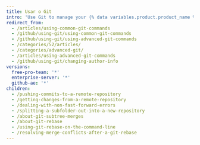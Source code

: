 ```yaml
---
title: Usar o Git
intro: 'Use Git to manage your {% data variables.product.product_name %} repositories from your computer.'
redirect_from:
  - /articles/using-common-git-commands
  - /github/using-git/using-common-git-commands
  - /github/using-git/using-advanced-git-commands
  - /categories/52/articles/
  - /categories/advanced-git/
  - /articles/using-advanced-git-commands
  - /github/using-git/changing-author-info
versions:
  free-pro-team: '*'
  enterprise-server: '*'
  github-ae: '*'
children:
  - /pushing-commits-to-a-remote-repository
  - /getting-changes-from-a-remote-repository
  - /dealing-with-non-fast-forward-errors
  - /splitting-a-subfolder-out-into-a-new-repository
  - /about-git-subtree-merges
  - /about-git-rebase
  - /using-git-rebase-on-the-command-line
  - /resolving-merge-conflicts-after-a-git-rebase
---
```


